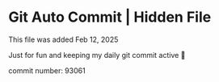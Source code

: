 # Git Auto Commit | Hidden File

This file was added Feb 12, 2025

Just for fun and keeping my daily git commit active 🤪

commit number: 93061
